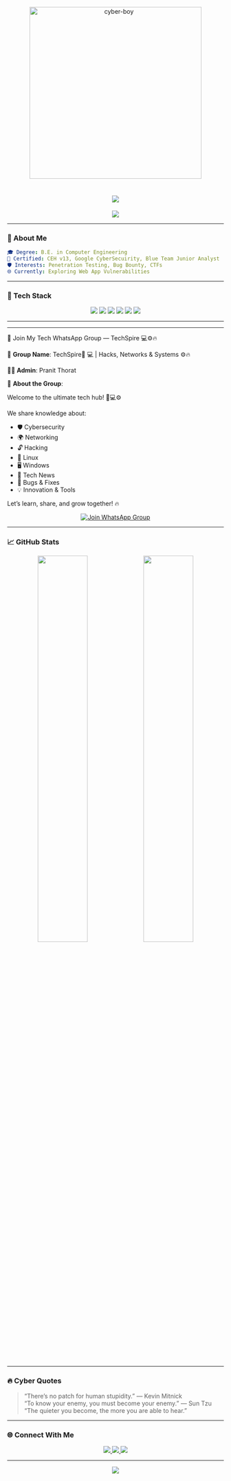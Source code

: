
<!-- 🔥 Hacker Boy GIF -->
<p align="center">
  <img src="https://media.giphy.com/media/RbDKaczqWovIugyJmW/giphy.gif" width="400" alt="cyber-boy" />
</p>

<!-- 🧠 Typing Text Banner -->
<h1 align="center">
  <img src="https://readme-typing-svg.demolab.com?font=Fira+Code&size=26&duration=3000&pause=1200&color=00FFFF&center=true&vCenter=true&width=700&lines=Hey+there+%F0%9F%91%8B+I'm+Pranit+Thorat;Certified+Ethical+Hacker;Cybersecurity+Explorer+%F0%9F%94%95;Bug+Bounty+Hunter+%F0%9F%94%A5;Hacking+Legally+%F0%9F%A7%91%E2%80%8D%F0%9F%94%A8;Always+Learning+%F0%9F%93%9A" />
</h1>

<!-- ⚡ Header Banner -->
<p align="center">
  <img src="https://capsule-render.vercel.app/api?type=waving&color=00f0ff&height=120&section=header&text=Welcome%20to%20My%20Cyber%20World&fontAlign=50&fontAlignY=40&fontSize=30&fontColor=ffffff" />
</p>

---

### 🧠 About Me

```yaml
🎓 Degree: B.E. in Computer Engineering
📜 Certified: CEH v13, Google CyberSecuirity, Blue Team Junior Analyst
🛡️ Interests: Penetration Testing, Bug Bounty, CTFs
🌐 Currently: Exploring Web App Vulnerabilities
```

---

### 🧰 Tech Stack

<p align="center">
  <img src="https://img.shields.io/badge/Python-3776AB?style=for-the-badge&logo=python&logoColor=white" />
  <img src="https://img.shields.io/badge/Linux-FCC624?style=for-the-badge&logo=linux&logoColor=black" />
  <img src="https://img.shields.io/badge/Burp%20Suite-FF6600?style=for-the-badge&logo=burpsuite&logoColor=white" />
  <img src="https://img.shields.io/badge/Wireshark-1679A7?style=for-the-badge&logo=wireshark&logoColor=white" />
  <img src="https://img.shields.io/badge/Snort-FF3366?style=for-the-badge&logo=snort&logoColor=white" />
  <img src="https://img.shields.io/badge/Kali%20Linux-557C94?style=for-the-badge&logo=kalilinux&logoColor=white" />
</p>

---

---

🚀 Join My Tech WhatsApp Group — TechSpire 💻⚙️🔥

📌 **Group Name**: TechSpire🚨 💻 | Hacks, Networks & Systems ⚙️🔥

👨‍💻 **Admin**: Pranit Thorat

🧠 **About the Group**:

Welcome to the ultimate tech hub! 🐧💻⚙️

We share knowledge about:
* 🛡️ Cybersecurity
* 🌍 Networking
* 🔓 Hacking
* 🐧 Linux
* 🖥️ Windows
* 🚀 Tech News
* 🐞 Bugs & Fixes
* 💡 Innovation & Tools

Let’s learn, share, and grow together! 🔥

<p align="center">
  
</p>
<p align="center">
  <a href="https://chat.whatsapp.com/Kl7WZ0zs6tvCdtb2fzQ3pH">
    <img src="https://img.shields.io/badge/Join%20WhatsApp%20Group-TechSpire-25D366?style=for-the-badge&logo=whatsapp&logoColor=white" alt="Join WhatsApp Group"/>
  </a>
</p>

---

### 📈 GitHub Stats

<p align="center">
  <img src="https://github-readme-stats.vercel.app/api?username=pranitthorat&show_icons=true&theme=radical&hide_border=true" width="48%" />
  <img src="https://github-readme-streak-stats.herokuapp.com/?user=pranitthorat&theme=radical&hide_border=true" width="48%" />
</p>

---

### 🔥 Cyber Quotes

> “There’s no patch for human stupidity.” — Kevin Mitnick  
> “To know your enemy, you must become your enemy.” — Sun Tzu  
> “The quieter you become, the more you are able to hear.”  

---

### 🌐 Connect With Me

<p align="center">
  <a href="https://linkedin.com/in/pranit-thorat-584a46231">
    <img src="https://img.shields.io/badge/LinkedIn-0A66C2?style=for-the-badge&logo=linkedin&logoColor=white" />
  </a>
  <a href="mailto:pranitthorat2364@gmail.com">
    <img src="https://img.shields.io/badge/Gmail-D14836?style=for-the-badge&logo=gmail&logoColor=white" />
  </a>
  <a href="https://tryhackme.com/p/Mr.Root2364">
    <img src="https://img.shields.io/badge/TryHackMe-2C2C2C?style=for-the-badge&logo=tryhackme&logoColor=red" />
  </a>
</p>



---

<!-- 🚀 Footer with Fancy Glow -->
<p align="center">
  <img src="https://readme-typing-svg.demolab.com?font=Orbitron&size=24&pause=1000&color=00FFEF&center=true&vCenter=true&width=500&lines=Thanks+for+visiting+my+Cyber+World!;Stay+Curious.+Stay+Secure." />
</p>
